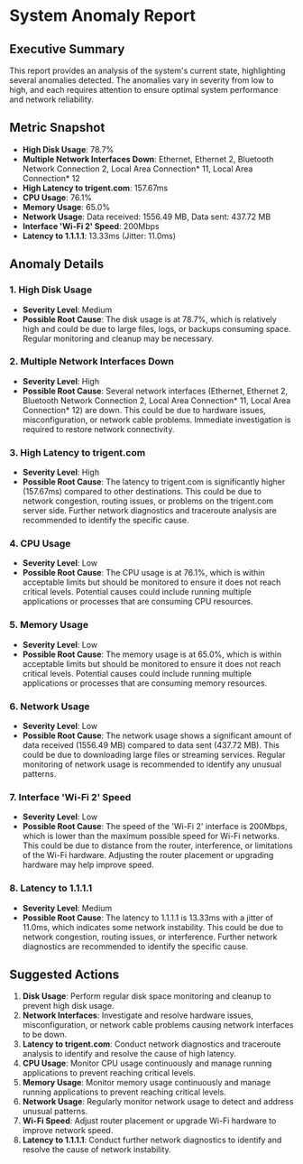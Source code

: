 # System Anomaly Report

## Executive Summary
This report provides an analysis of the system's current state, highlighting several anomalies detected. The anomalies vary in severity from low to high, and each requires attention to ensure optimal system performance and network reliability.

## Metric Snapshot
- **High Disk Usage**: 78.7%
- **Multiple Network Interfaces Down**: Ethernet, Ethernet 2, Bluetooth Network Connection 2, Local Area Connection* 11, Local Area Connection* 12
- **High Latency to trigent.com**: 157.67ms
- **CPU Usage**: 76.1%
- **Memory Usage**: 65.0%
- **Network Usage**: Data received: 1556.49 MB, Data sent: 437.72 MB
- **Interface 'Wi-Fi 2' Speed**: 200Mbps
- **Latency to 1.1.1.1**: 13.33ms (Jitter: 11.0ms)

## Anomaly Details

### 1. High Disk Usage
- **Severity Level**: Medium
- **Possible Root Cause**: The disk usage is at 78.7%, which is relatively high and could be due to large files, logs, or backups consuming space. Regular monitoring and cleanup may be necessary.

### 2. Multiple Network Interfaces Down
- **Severity Level**: High
- **Possible Root Cause**: Several network interfaces (Ethernet, Ethernet 2, Bluetooth Network Connection 2, Local Area Connection* 11, Local Area Connection* 12) are down. This could be due to hardware issues, misconfiguration, or network cable problems. Immediate investigation is required to restore network connectivity.

### 3. High Latency to trigent.com
- **Severity Level**: High
- **Possible Root Cause**: The latency to trigent.com is significantly higher (157.67ms) compared to other destinations. This could be due to network congestion, routing issues, or problems on the trigent.com server side. Further network diagnostics and traceroute analysis are recommended to identify the specific cause.

### 4. CPU Usage
- **Severity Level**: Low
- **Possible Root Cause**: The CPU usage is at 76.1%, which is within acceptable limits but should be monitored to ensure it does not reach critical levels. Potential causes could include running multiple applications or processes that are consuming CPU resources.

### 5. Memory Usage
- **Severity Level**: Low
- **Possible Root Cause**: The memory usage is at 65.0%, which is within acceptable limits but should be monitored to ensure it does not reach critical levels. Potential causes could include running multiple applications or processes that are consuming memory resources.

### 6. Network Usage
- **Severity Level**: Low
- **Possible Root Cause**: The network usage shows a significant amount of data received (1556.49 MB) compared to data sent (437.72 MB). This could be due to downloading large files or streaming services. Regular monitoring of network usage is recommended to identify any unusual patterns.

### 7. Interface 'Wi-Fi 2' Speed
- **Severity Level**: Low
- **Possible Root Cause**: The speed of the 'Wi-Fi 2' interface is 200Mbps, which is lower than the maximum possible speed for Wi-Fi networks. This could be due to distance from the router, interference, or limitations of the Wi-Fi hardware. Adjusting the router placement or upgrading hardware may help improve speed.

### 8. Latency to 1.1.1.1
- **Severity Level**: Medium
- **Possible Root Cause**: The latency to 1.1.1.1 is 13.33ms with a jitter of 11.0ms, which indicates some network instability. This could be due to network congestion, routing issues, or interference. Further network diagnostics are recommended to identify the specific cause.

## Suggested Actions
1. **Disk Usage**: Perform regular disk space monitoring and cleanup to prevent high disk usage.
2. **Network Interfaces**: Investigate and resolve hardware issues, misconfiguration, or network cable problems causing network interfaces to be down.
3. **Latency to trigent.com**: Conduct network diagnostics and traceroute analysis to identify and resolve the cause of high latency.
4. **CPU Usage**: Monitor CPU usage continuously and manage running applications to prevent reaching critical levels.
5. **Memory Usage**: Monitor memory usage continuously and manage running applications to prevent reaching critical levels.
6. **Network Usage**: Regularly monitor network usage to detect and address unusual patterns.
7. **Wi-Fi Speed**: Adjust router placement or upgrade Wi-Fi hardware to improve network speed.
8. **Latency to 1.1.1.1**: Conduct further network diagnostics to identify and resolve the cause of network instability.